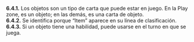 **6.4.1.** Los objetos son un tipo de carta que puede estar en juego. En la Play zone, es un objeto; en las demás, es una carta de objeto.  
**6.4.2.** Se identifica porque “Item” aparece en su línea de clasificación.  
**6.4.3.** Si un objeto tiene una habilidad, puede usarse en el turno en que se juega.